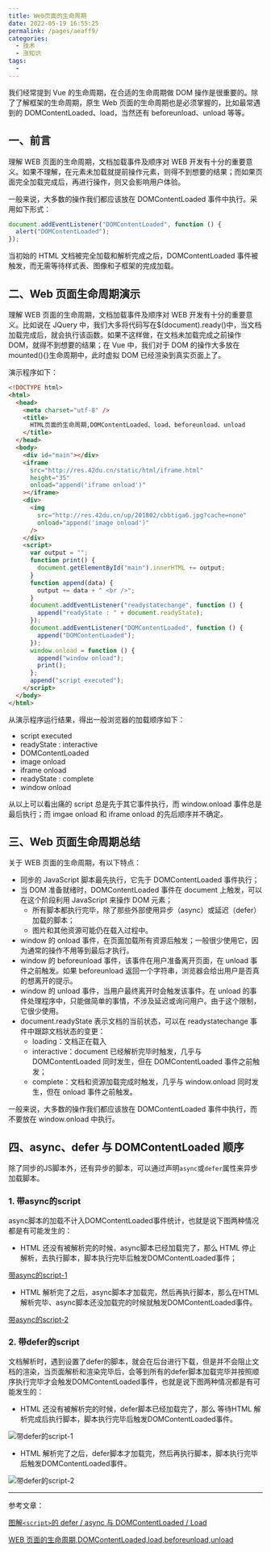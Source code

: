 ```yaml
---
title: Web页面的生命周期
date: 2022-05-19 16:55:25
permalink: /pages/aeaff9/
categories:
  - 技术
  - 涨知识
tags:
  - 
---
```

我们经常提到 Vue 的生命周期，在合适的生命周期做 DOM 操作是很重要的。除了了解框架的生命周期，原生 Web 页面的生命周期也是必须掌握的，比如最常遇到的 DOMContentLoaded、load，当然还有 beforeunload、unload 等等。

## 一、前言

理解 WEB 页面的生命周期，文档加载事件及顺序对 WEB 开发有十分的重要意义。如果不理解，在元素未加载就提前操作元素，则得不到想要的结果；而如果页面完全加载完成后，再进行操作，则又会影响用户体验。

一般来说，大多数的操作我们都应该放在 DOMContentLoaded 事件中执行。采用如下形式：

```js
document.addEventListener("DOMContentLoaded", function () {
  alert("DOMContentLoaded");
});
```

当初始的 HTML 文档被完全加载和解析完成之后，DOMContentLoaded 事件被触发，而无需等待样式表、图像和子框架的完成加载。

## 二、Web 页面生命周期演示

理解 WEB 页面的生命周期，文档加载事件及顺序对 WEB 开发有十分的重要意义。比如说在 JQuery 中，我们大多将代码写在$(document).ready()中，当文档加载完成后，就会执行该函数。如果不这样做，在文档未加载完成之前操作 DOM，就得不到想要的结果；在 Vue 中，我们对于 DOM 的操作大多放在 mounted(){}生命周期中，此时虚拟 DOM 已经渲染到真实页面上了。

演示程序如下：

```html
<!DOCTYPE html>
<html>
  <head>
    <meta charset="utf-8" />
    <title>
      HTML页面的生命周期,DOMContentLoaded、load、beforeunload、unload
    </title>
  </head>
  <body>
    <div id="main"></div>
    <iframe
      src="http://res.42du.cn/static/html/iframe.html"
      height="35"
      onload="append('iframe onload')"
    ></iframe>
    <div>
      <img
        src="http://res.42du.cn/up/201802/cbbtiga6.jpg?cache=none"
        onload="append('image onload')"
      />
    </div>
    <script>
      var output = "";
      function print() {
        document.getElementById("main").innerHTML += output;
      }
      function append(data) {
        output += data + " <br />";
      }
      document.addEventListener("readystatechange", function () {
        append("readyState : " + document.readyState);
      });
      document.addEventListener("DOMContentLoaded", function () {
        append("DOMContentLoaded");
      });
      window.onload = function () {
        append("window onload");
        print();
      };
      append("script executed");
    </script>
  </body>
</html>
```

从演示程序运行结果，得出一般浏览器的加载顺序如下：

- script executed
- readyState : interactive
- DOMContentLoaded
- image onload
- iframe onload
- readyState : complete
- window onload

从以上可以看出痛的 script 总是先于其它事件执行，而 window.onload 事件总是最后执行；而 imgae onload 和 iframe onload 的先后顺序并不确定。

## 三、Web 页面生命周期总结

关于 WEB 页面的生命周期，有以下特点：

- 同步的 JavaScript 脚本最先执行，它先于 DOMContentLoaded 事件执行；
- 当 DOM 准备就绪时，DOMContentLoaded 事件在 document 上触发，可以在这个阶段利用 JavaScript 来操作 DOM 元素；
  - 所有脚本都执行完毕，除了那些外部使用异步（async）或延迟（defer）加载的脚本；
  - 图片和其他资源可能仍在载入过程中。
- window 的 onload 事件，在页面加载所有资源后触发；一般很少使用它，因为通常的操作不用等到最后才执行。
- window 的 beforeunload 事件，该事件在用户准备离开页面，在 unload 事件之前触发。如果 beforeunload 返回一个字符串，浏览器会给出用户是否真的想离开的提示。
- window 的 unload 事件，当用户最终离开时会触发该事件。在 unload 的事件处理程序中，只能做简单的事情，不涉及延迟或询问用户。由于这个限制，它很少使用。
- document.readyState 表示文档的当前状态，可以在 readystatechange 事件中跟踪文档状态的变更：
  - loading：文档正在载入
  - interactive：document 已经解析完毕时触发，几乎与 DOMContentLoaded 同时发生，但在 DOMContentLoaded 事件之前触发；
  - complete：文档和资源加载完成时触发，几乎与 window.onload 同时发生，但在 onload 事件之前触发。

一般来说，大多数的操作我们都应该放在 DOMContentLoaded 事件中执行，而不要放在 window.onload 中执行。

## 四、async、defer 与 DOMContentLoaded 顺序

除了同步的JS脚本外，还有异步的脚本，可以通过声明`async`或`defer`属性来异步加载脚本。

### 1. 带async的script 

async脚本的加载不计入DOMContentLoaded事件统计，也就是说下图两种情况都是有可能发生的：

- HTML 还没有被解析完的时候，async脚本已经加载完了，那么 HTML 停止解析，去执行脚本，脚本执行完毕后触发DOMContentLoaded事件；

[带async的script-1](https://p9-juejin.byteimg.com/tos-cn-i-k3u1fbpfcp/1fd48139353a49328637e1902d17e8b7~tplv-k3u1fbpfcp-zoom-in-crop-mark:1304:0:0:0.awebp?)

- HTML 解析完了之后，async脚本才加载完，然后再执行脚本，那么在HTML解析完毕、async脚本还没加载完的时候就触发DOMContentLoaded事件。

[带async的script-2](https://p3-juejin.byteimg.com/tos-cn-i-k3u1fbpfcp/27a5ab927640460d9b6aeeb4a80bfcc6~tplv-k3u1fbpfcp-zoom-in-crop-mark:1304:0:0:0.awebp?)

### 2. 带defer的script

文档解析时，遇到设置了defer的脚本，就会在后台进行下载，但是并不会阻止文档的渲染，当页面解析和渲染完毕后，会等到所有的defer脚本加载完毕并按照顺序执行完毕才会触发DOMContentLoaded事件，也就是说下图两种情况都是有可能发生的：

- HTML 还没有被解析完的时候，defer脚本已经加载完了，那么 等待HTML 解析完成后执行脚本，脚本执行完毕后触发DOMContentLoaded事件。

![带defer的script-1](https://p9-juejin.byteimg.com/tos-cn-i-k3u1fbpfcp/c11661d2dcf34e2d8a8bb1c810a5a0d8~tplv-k3u1fbpfcp-zoom-in-crop-mark:1304:0:0:0.awebp?)

- HTML 解析完了之后，defer脚本才加载完，然后再执行脚本，脚本执行完毕后触发DOMContentLoaded事件。

![带defer的script-2](https://p6-juejin.byteimg.com/tos-cn-i-k3u1fbpfcp/cbad670e86d4410784bd6711f2040960~tplv-k3u1fbpfcp-zoom-in-crop-mark:1304:0:0:0.awebp?)

---

参考文章：

[图解`<script>`的 defer / async 与 DOMContentLoaded / Load](https://juejin.cn/post/7027728332972113927)

[WEB 页面的生命周期,DOMContentLoaded,load,beforeunload,unload](http://html-js.com/article/4585)
